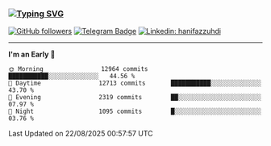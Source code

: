 ### [![Typing SVG](https://readme-typing-svg.herokuapp.com?font=lato&size=22&lines=Hi+There+👋)](https://git.io/typing-svg) 

[![GitHub followers](https://img.shields.io/github/followers/hanifazzuhdi?label=Follow&style=social)](https://github.com/hanifazzuhdi/?tab=follow) 
[![Telegram Badge](https://img.shields.io/badge/-hanif0198-blue?style=social&logo=telegram&link=https://www.t.me/hanif0198/)](https://www.t.me/hanif0198/) 
[![Linkedin: hanifazzuhdi](https://img.shields.io/badge/-hanifazzuhdi-blue?style=flat-square&logo=Linkedin&logoColor=white&link=https://www.linkedin.com/in/hanif-az-zuhdi-69688019b/)](https://www.linkedin.com/in/hanif-az-zuhdi-69688019b/) 

<hr/>

<!--START_SECTION:waka-->
**I'm an Early 🐤** 

```text
🌞 Morning                12964 commits       ███████████░░░░░░░░░░░░░░   44.56 % 
🌆 Daytime                12713 commits       ███████████░░░░░░░░░░░░░░   43.70 % 
🌃 Evening                2319 commits        ██░░░░░░░░░░░░░░░░░░░░░░░   07.97 % 
🌙 Night                  1095 commits        █░░░░░░░░░░░░░░░░░░░░░░░░   03.76 % 
```



 Last Updated on 22/08/2025 00:57:57 UTC
<!--END_SECTION:waka-->
